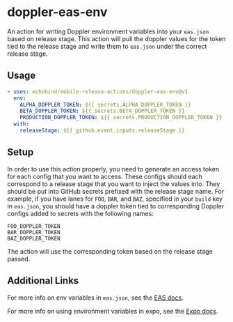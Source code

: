 # doppler-eas-env

An action for writing Doppler environment variables into your `eas.json` based on release stage. This action will pull the doppler values for the token tied to the release stage and write them to `eas.json` under the correct release stage.

## Usage
```yaml
- uses: echobind/mobile-release-actions/doppler-eas-env@v1
  env:
    ALPHA_DOPPLER_TOKEN: ${{ secrets.ALPHA_DOPPLER_TOKEN }}
    BETA_DOPPLER_TOKEN: ${{ secrets.BETA_DOPPLER_TOKEN }}
    PRODUCTION_DOPPLER_TOKEN: ${{ secrets.PRODUCTION_DOPPLER_TOKEN }}
  with:
    releaseStage: ${{ github.event.inputs.releaseStage }}
```

## Setup

In order to use this action properly, you need to generate an access token for each config that you want to access. These configs should each correspond to a release stage that you want to inject the values into. They should be put into GitHub secrets prefixed with the release stage name. For example, if you have lanes for `FOO`, `BAR`, and `BAZ`, specified in your `build` key in `eas.json`, you should have a doppler token tied to corresponding Doppler configs added to secrets with the following names:

```
FOO_DOPPLER_TOKEN
BAR_DOPPLER_TOKEN
BAZ_DOPPLER_TOKEN
```

The action will use the corresponding token based on the release stage passed.

## Additional Links

For more info on env variables in `eas.json`, see the [EAS docs](https://docs.expo.dev/build-reference/variables/).

For more info on using environment variables in expo, see the [Expo docs](https://docs.expo.dev/guides/environment-variables/).